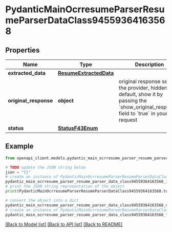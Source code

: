 # PydanticMainOcrresumeParserResumeParserDataClass94559364163568


## Properties

Name | Type | Description | Notes
------------ | ------------- | ------------- | -------------
**extracted_data** | [**ResumeExtractedData**](ResumeExtractedData.md) |  | 
**original_response** | **object** | original response sent by the provider, hidden by default, show it by passing the &#x60;show_original_response&#x60; field to &#x60;true&#x60; in your request | [optional] 
**status** | [**StatusF43Enum**](StatusF43Enum.md) |  | 

## Example

```python
from openapi_client.models.pydantic_main_ocrresume_parser_resume_parser_data_class94559364163568 import PydanticMainOcrresumeParserResumeParserDataClass94559364163568

# TODO update the JSON string below
json = "{}"
# create an instance of PydanticMainOcrresumeParserResumeParserDataClass94559364163568 from a JSON string
pydantic_main_ocrresume_parser_resume_parser_data_class94559364163568_instance = PydanticMainOcrresumeParserResumeParserDataClass94559364163568.from_json(json)
# print the JSON string representation of the object
print(PydanticMainOcrresumeParserResumeParserDataClass94559364163568.to_json())

# convert the object into a dict
pydantic_main_ocrresume_parser_resume_parser_data_class94559364163568_dict = pydantic_main_ocrresume_parser_resume_parser_data_class94559364163568_instance.to_dict()
# create an instance of PydanticMainOcrresumeParserResumeParserDataClass94559364163568 from a dict
pydantic_main_ocrresume_parser_resume_parser_data_class94559364163568_form_dict = pydantic_main_ocrresume_parser_resume_parser_data_class94559364163568.from_dict(pydantic_main_ocrresume_parser_resume_parser_data_class94559364163568_dict)
```
[[Back to Model list]](../README.md#documentation-for-models) [[Back to API list]](../README.md#documentation-for-api-endpoints) [[Back to README]](../README.md)


